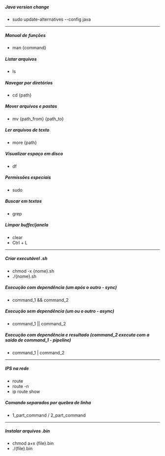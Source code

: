 ##### Java version change
* sudo update-alternatives --config java

---

##### Manual de funções
* man {command}

##### Listar arquivos
* ls

##### Navegar por diretórios
* cd {path}

##### Mover arquivos e pastas
* mv {path_from} {path_to}

##### Ler arquivos de texto
* more {path}

##### Visualizar espaço em disco
* df

##### Permissões especiais
* sudo

##### Buscar em textos
* grep

##### Limpar buffer/janela
* clear
* Ctrl + L

---

##### Criar executável .sh
* chmod -x {nome}.sh
* ./{nome}.sh

##### Execução com dependência (um após o outro - sync)
* command_1 && command_2

##### Execução sem dependência (um ou o outro - async)
* command_1 || command_2

##### Execução com dependência e resultado (command_2 executa com a saída de command_1 - pipeline)
* command_1 | command_2

---

##### IPS na rede
* route
* route -n
* ip route show

##### Comando separados por quebra de linha
* 1_part_command /
2_part_command

---

##### Instalar arquivos .bin
* chmod a+x {file}.bin
* ./{file}.bin

